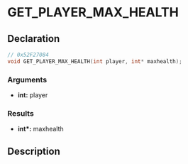 # GET_PLAYER_MAX_HEALTH

## Declaration
```cpp
// 0x52F27084
void GET_PLAYER_MAX_HEALTH(int player, int* maxhealth);
```

### Arguments
- **int:** player

### Results
- **int\*:** maxhealth

## Description

